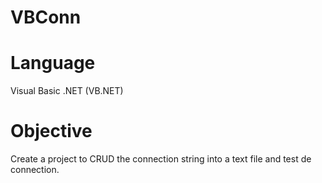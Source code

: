 # VBConn
# Language
Visual Basic .NET (VB.NET)

# Objective
Create a project to CRUD the connection string into a text file and test de connection.